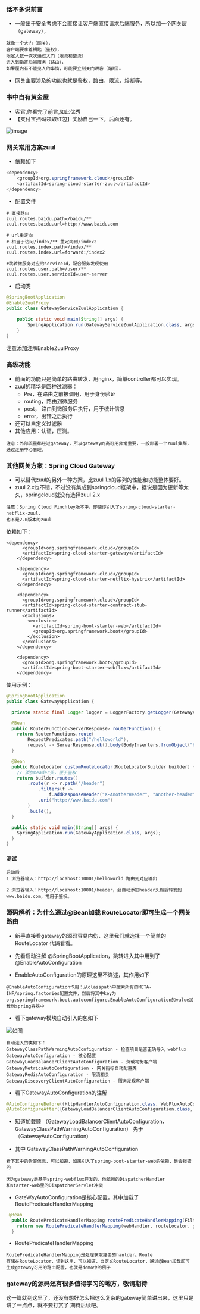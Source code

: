 ### 话不多说前言
* 一般出于安全考虑不会直接让客户端直接请求后端服务，所以加一个网关层（gateway），
```
就像一个大门（网关），
客户端要拿着钥匙（鉴权），
限定人数一次次通过大门（限流和整流）
进入到指定后端服务（路由），
如果屋内有不能见人的事情，可能要立刻关门哄客（熔断）。
```
* 网关主要涉及的功能也就是鉴权，路由，限流，熔断等。

### 书中自有黄金屋

- 客官,你看完了前言,如此优秀
- 【支付宝扫码领取红包】奖励自己一下，后面还有。

![image](https://github.com/WayneZeng/gitbook-ms-framework/blob/master/asset/common/alipay_redpacket.jpeg?raw=true)


### 网关常用方案zuul

- 依赖如下

```java
<dependency>
    <groupId>org.springframework.cloud</groupId>
    <artifactId>spring-cloud-starter-zuul</artifactId>
</dependency>

```
- 配置文件 

```
# 直接路由
zuul.routes.baidu.path=/baidu/**
zuul.routes.baidu.url=http://www.baidu.com

# url重定向
# 相当于访问/index/** 重定向到/index2
zuul.routes.index.path=/index/**
zuul.routes.index.url=forward:/index2

#跳转微服务对应的serviceId，配合服务发现使用
zuul.routes.user.path=/user/**
zuul.routes.user.serviceId=user-server
```

- 启动类

```java
@SpringBootApplication
@EnableZuulProxy
public class GatewayServiceZuulApplication {

    public static void main(String[] args) {
        SpringApplication.run(GatewayServiceZuulApplication.class, args);
    }
}

```
注意添加注解EnableZuulProxy


### 高级功能
- 前面的功能只是简单的路由转发，用nginx，简单controller都可以实现。
- zuul的精华是四种过滤器：
    *   Pre，在路由之前被调用，用于身份验证
    *   routing，路由到微服务
    *   post， 路由到微服务后执行，用于统计信息
    *   error，出错之后执行
- 还可以自定义过滤器
- 其他应用：认证，压测。
    

```
注意：外部流量都经过gateway，所以gateway的高可用非常重要，一般部署一个zuul集群，通过注册中心管理。
```

### 其他网关方案：Spring Cloud Gateway
- 可以替代zuul的另外一种方案，比zuul 1.x的系列的性能和功能整体要好。
- zuul 2.x也不错，不过没有集成到springcloud框架中，据说是因为更新等太久，springcloud就没有选择zuul 2.x


```
注意：Spring Cloud Finchley版本中，即使你引入了spring-cloud-starter-netflix-zuul，
也不是2.0版本的zuul
```

依赖如下：

```
<dependency>
      <groupId>org.springframework.cloud</groupId>
      <artifactId>spring-cloud-starter-gateway</artifactId>
    </dependency>

    <dependency>
      <groupId>org.springframework.cloud</groupId>
      <artifactId>spring-cloud-starter-netflix-hystrix</artifactId>
    </dependency>
    
    <dependency>
      <groupId>org.springframework.cloud</groupId>
      <artifactId>spring-cloud-starter-contract-stub-runner</artifactId>
      <exclusions>
        <exclusion>
          <artifactId>spring-boot-starter-web</artifactId>
          <groupId>org.springframework.boot</groupId>
        </exclusion>
      </exclusions>
    </dependency>

    <dependency>
      <groupId>org.springframework.boot</groupId>
      <artifactId>spring-boot-starter-webflux</artifactId>
    </dependency>
```

使用示例：

```java
@SpringBootApplication
public class GatewayApplication {

  private static final Logger logger = LoggerFactory.getLogger(GatewayApplication.class);

  @Bean
  public RouterFunction<ServerResponse> routerFunction() {
    return RouterFunctions.route(
        RequestPredicates.path("/helloworld"),
        request -> ServerResponse.ok().body(BodyInserters.fromObject("helloworld")));
  }

  @Bean
  public RouteLocator customRouteLocator(RouteLocatorBuilder builder) {
    // 添加header头，便于鉴权
    return builder.routes()
        .route(r -> r.path("/header")
            .filters(f ->
                f.addResponseHeader("X-AnotherHeader", "another-header"))
            .uri("http://www.baidu.com")
        )
        .build();
  }

  public static void main(String[] args) {
    SpringApplication.run(GatewayApplication.class, args);
  }
}

```

#### 测试
```
启动后
1 浏览器输入：http://locahost:10001/helloworld 路由到对应输出

2 浏览器输入：http://locahost:10001/header，会自动添加header头然后转发到www.baidu.com，常用于鉴权。
```

### 源码解析：为什么通过@Bean加载 RouteLocator即可生成一个网关路由
* 新手直接看gateway的源码容易内伤，这里我们就选择一个简单的 RouteLocator 代码看看。

* 先看启动注解 @SpringBootApplication，跳转进入其中用到了 @EnableAutoConfiguration

* EnableAutoConfiguration的原理这里不详述，其作用如下
```
@EnableAutoConfiguration作用：从classpath中搜索所有的META-INF/spring.factories配置文件，然后将其中key为org.springframework.boot.autoconfigure.EnableAutoConfiguration的value加载到spring容器中
```

* 看下gateway模块自动引入的包如下

![如图](./../asset/image/gateway-metainf.jpeg)

```
自动注入的类如下：
GatewayClassPathWarningAutoConfiguration - 检查项目是否正确导入 webflux
GatewayAutoConfiguration - 核心配置
GatewayLoadBalancerClientAutoConfiguration - 负载均衡客户端
GatewayMetricsAutoConfiguration - 网关指标自动配置类
GatewayRedisAutoConfiguration - 限流相关
GatewayDiscoveryClientAutoConfiguration - 服务发现客户端

```

* 看下GatewayAutoConfiguration的注解

```java
@AutoConfigureBefore({HttpHandlerAutoConfiguration.class, WebFluxAutoConfiguration.class})
@AutoConfigureAfter({GatewayLoadBalancerClientAutoConfiguration.class, GatewayClassPathWarningAutoConfiguration.class})
```

  - 知道加载顺 （GatewayLoadBalancerClientAutoConfiguration，GatewayClassPathWarningAutoConfiguration） 先于 （GatewayAutoConfiguration）
  
  - 其中 GatewayClassPathWarningAutoConfiguration
```
看下其中的告警信息，可以知道，如果引入了spring-boot-starter-web的依赖，是会报错的

因为gateway是基于spring-webflux开发的，他依赖的DispatcherHandler
和starter-web里的DispatcherServlet冲突
```

* GateWayAutoConfiguration是核心配置，其中加载了 RoutePredicateHandlerMapping

```java
 @Bean
  public RoutePredicateHandlerMapping routePredicateHandlerMapping(FilteringWebHandler webHandler, RouteLocator routeLocator, GlobalCorsProperties globalCorsProperties, Environment environment) {
    return new RoutePredicateHandlerMapping(webHandler, routeLocator, globalCorsProperties, environment);
  }
```

* RoutePredicateHandlerMapping

```
RoutePredicateHandlerMapping是处理获取路由的hanlder。Route
存储在RouteLocator，读到这里，可以知道，自定义RouteLocator，通过@Bean加载即可
生成gateway可用的路由配置，也就是demo中的例子
```

### gateway的源码还有很多值得学习的地方，敬请期待

这一篇就到这里了，还没有想好怎么把这么复杂的gateway简单讲出来，这里只是讲了一点点，就不要打赏了
期待后续吧。

